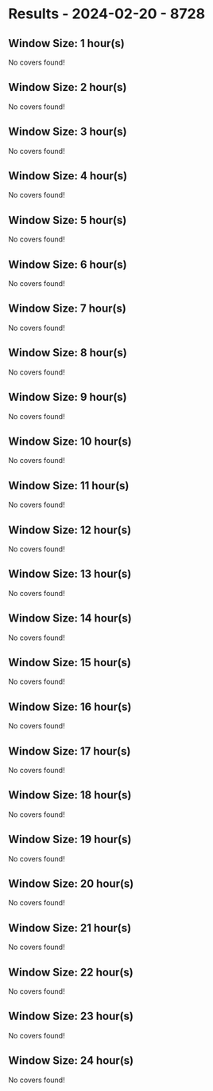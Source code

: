 # Results - 2024-02-20 - 8728 

## Window Size: 1 hour(s)

No covers found!

## Window Size: 2 hour(s)

No covers found!

## Window Size: 3 hour(s)

No covers found!

## Window Size: 4 hour(s)

No covers found!

## Window Size: 5 hour(s)

No covers found!

## Window Size: 6 hour(s)

No covers found!

## Window Size: 7 hour(s)

No covers found!

## Window Size: 8 hour(s)

No covers found!

## Window Size: 9 hour(s)

No covers found!

## Window Size: 10 hour(s)

No covers found!

## Window Size: 11 hour(s)

No covers found!

## Window Size: 12 hour(s)

No covers found!

## Window Size: 13 hour(s)

No covers found!

## Window Size: 14 hour(s)

No covers found!

## Window Size: 15 hour(s)

No covers found!

## Window Size: 16 hour(s)

No covers found!

## Window Size: 17 hour(s)

No covers found!

## Window Size: 18 hour(s)

No covers found!

## Window Size: 19 hour(s)

No covers found!

## Window Size: 20 hour(s)

No covers found!

## Window Size: 21 hour(s)

No covers found!

## Window Size: 22 hour(s)

No covers found!

## Window Size: 23 hour(s)

No covers found!

## Window Size: 24 hour(s)

No covers found!

